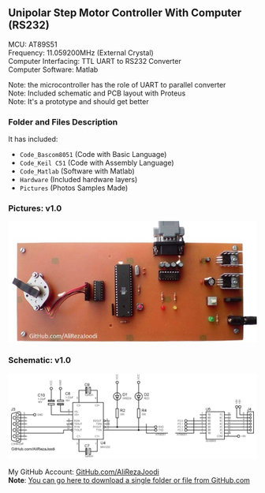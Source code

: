 ## Unipolar Step Motor Controller With Computer (RS232)
	   
MCU:			AT89S51    
Frequency:     		11.059200MHz (External Crystal)           
Computer Interfacing:	TTL UART to RS232 Converter  
Computer Software:	Matlab

Note: the microcontroller has the role of UART to parallel converter  
Note: Included schematic and PCB layout with Proteus  
Note: It's a prototype and should get better  

### Folder and Files Description
It has included:
- `Code_Bascom8051` (Code with Basic Language)
- `Code_Keil C51` (Code with Assembly Language)
- `Code_Matlab` (Software with Matlab)
- `Hardware` (Included hardware layers)
- `Pictures` (Photos Samples Made)

### Pictures: v1.0
![](Pictures/v1.0.jpg)

### Schematic: v1.0
![](Hardware/v1.0.png)

My GitHub Account: [GitHub.com/AliRezaJoodi](https://github.com/AliRezaJoodi)  
**Note**: [You can go here to download a single folder or file from GitHub.com](https://minhaskamal.github.io/DownGit/#/home)
